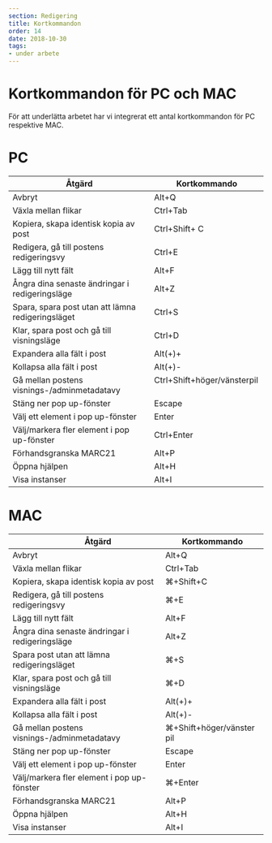 ```yaml
---
section: Redigering
title: Kortkommandon
order: 14
date: 2018-10-30
tags:
- under arbete
---
```


# Kortkommandon för PC och MAC
För att underlätta arbetet har vi integrerat ett antal kortkommandon för PC respektive MAC. 
 
 
 
 
# PC 
    
|               Åtgärd 				 		    	| 		 									Kortkommando 																	|
|						 ------------------------- 						     | 					------------------------- 																|
| Avbryt 				|Alt+Q  								    |
| Växla mellan flikar 				|Ctrl+Tab  								    |
| Kopiera, skapa identisk kopia av post 				|Ctrl+Shift+ C  								    |
| Redigera, gå till postens redigeringsvy 						|Ctrl+E  				  							    |
| Lägg till nytt fält							|  																  Alt+F 														  |
| Ångra dina senaste ändringar i redigeringsläge	| 			Alt+Z		  |  
| Spara, spara post utan att lämna redigeringsläget   | Ctrl+S |
| Klar, spara post och gå till visningsläge | Ctrl+D |
| Expandera alla fält i post 		|						Alt(+)+                 |
| Kollapsa alla fält i post | Alt(+)-   										  |
| Gå mellan postens visnings-/adminmetadatavy    |Ctrl+Shift+höger/vänsterpil   	  |
| Stäng ner pop up-fönster | Escape |
| Välj ett element i pop up-fönster | Enter |
| Välj/markera fler element i pop up-fönster | Ctrl+Enter |
| Förhandsgranska MARC21 | Alt+P |
| Öppna hjälpen | Alt+H |
| Visa instanser | Alt+I |

# MAC 
    
|               Åtgärd 		 				    	| 						 					Kortkommando 																	|
|						 ------------------------- 						    | 										------------------------- 																|
| Avbryt 				|Alt+Q  								    |
| Växla mellan flikar 				|Ctrl+Tab  								    |
| Kopiera, skapa identisk kopia av post  				| ⌘+Shift+C  								|
| Redigera, gå till postens redigeringsvy  | ⌘+E   |
| Lägg till nytt fält | Alt+F  |
| Ångra dina senaste ändringar i redigeringsläge | Alt+Z |
| Spara post utan att lämna redigeringsläget   | ⌘+S |
| Klar, spara post och gå till visningsläge | ⌘+D |
| Expandera alla fält i post 		|						Alt(+)+                 |
| Kollapsa alla fält i post | Alt(+)-   										  |
| Gå mellan postens visnings-/adminmetadatavy       | ⌘+Shift+höger/vänster pil |
| Stäng ner pop up-fönster | Escape |
| Välj ett element i pop up-fönster | Enter |
| Välj/markera fler element i pop up-fönster | ⌘+Enter |
| Förhandsgranska MARC21 | Alt+P |
| Öppna hjälpen | Alt+H |
| Visa instanser | Alt+I |
